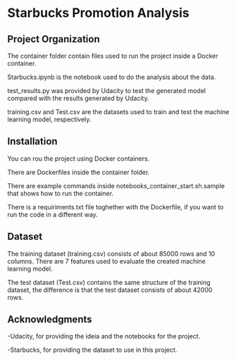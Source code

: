 # Starbucks Promotion Analysis


## Project Organization

The container folder contain files used to run the project inside a Docker container.

Starbucks.ipynb is the notebook used to do the analysis about the data.

test_results.py was provided by Udacity to test the generated model compared with the results generated by Udacity.

training.csv and Test.csv are the datasets used to train and test the machine learning model, respectively.

## Installation

You can rou the project using Docker containers.

There are Dockerfiles inside the container folder.

There are example commands inside notebooks\_container\_start.sh.sample that shows how to run the container.

There is a requiriments.txt file toghether with the Dockerfile, if you want to run the code in a different way.

## Dataset

The training dataset (training.csv) consists of about 85000 rows and 10 columns. There are 7 features used to evaluate the created machine learning model.

The test dataset (Test.csv) contains the same structure of the training dataset, the difference is that the test dataset consists of about 42000 rows.


## Acknowledgments

-Udacity, for providing the ideia and the notebooks for the project.

-Starbucks, for providing the dataset to use in this project.

